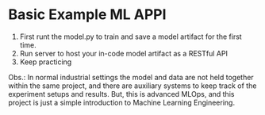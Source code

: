 # Basic Example ML APPI

1. First runt the model.py to train and save a model artifact for the first time.
2. Run server to host your in-code model artifact as a RESTful API
3. Keep practicing

Obs.: In normal industrial settings the model and data are not held together within the same project, 
and there are auxiliary systems to keep track of the experiment setups and results. But, this is advanced MLOps, and this
project is just a simple introduction to Machine Learning Engineering.
